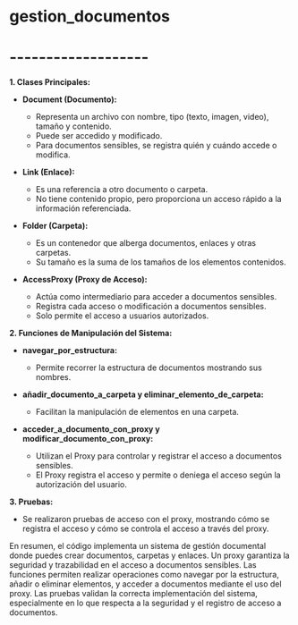 # gestion_documentos
# -------------------

 **1. Clases Principales:**
 
 - **Document (Documento):**
   - Representa un archivo con nombre, tipo (texto, imagen, video), tamaño y contenido.
   - Puede ser accedido y modificado.
   - Para documentos sensibles, se registra quién y cuándo accede o modifica.
 
 - **Link (Enlace):**
   - Es una referencia a otro documento o carpeta.
   - No tiene contenido propio, pero proporciona un acceso rápido a la información referenciada.
 
 - **Folder (Carpeta):**
   - Es un contenedor que alberga documentos, enlaces y otras carpetas.
   - Su tamaño es la suma de los tamaños de los elementos contenidos.
 
 - **AccessProxy (Proxy de Acceso):**
   - Actúa como intermediario para acceder a documentos sensibles.
   - Registra cada acceso o modificación a documentos sensibles.
   - Solo permite el acceso a usuarios autorizados.
 
 **2. Funciones de Manipulación del Sistema:**
 
 - **navegar_por_estructura:**
   - Permite recorrer la estructura de documentos mostrando sus nombres.
 
 - **añadir_documento_a_carpeta y eliminar_elemento_de_carpeta:**
   - Facilitan la manipulación de elementos en una carpeta.
 
 - **acceder_a_documento_con_proxy y modificar_documento_con_proxy:**
   - Utilizan el Proxy para controlar y registrar el acceso a documentos sensibles.
   - El Proxy registra el acceso y permite o deniega el acceso según la autorización del usuario.
 
 **3. Pruebas:**
 
 - Se realizaron pruebas de acceso con el proxy, mostrando cómo se registra el acceso 
 y cómo se controla el acceso a través del proxy.
 
 En resumen, el código implementa un sistema de gestión documental 
 donde puedes crear documentos, carpetas y enlaces. Un proxy garantiza la 
  seguridad y trazabilidad en el acceso a documentos sensibles. Las funciones 
 permiten realizar operaciones como navegar por la estructura, añadir o eliminar elementos,
 y acceder a documentos mediante el uso del proxy. Las pruebas validan la correcta 
 implementación del sistema, especialmente en lo que respecta a la seguridad y el 
 registro de acceso a documentos.